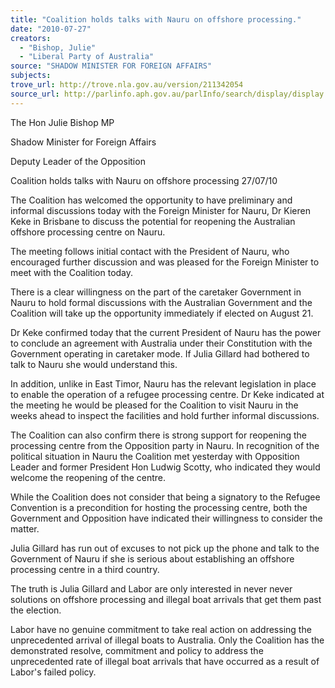 ```yaml
---
title: "Coalition holds talks with Nauru on offshore processing."
date: "2010-07-27"
creators:
  - "Bishop, Julie"
  - "Liberal Party of Australia"
source: "SHADOW MINISTER FOR FOREIGN AFFAIRS"
subjects:
trove_url: http://trove.nla.gov.au/version/211342054
source_url: http://parlinfo.aph.gov.au/parlInfo/search/display/display.w3p;query=Id%3A%22media/pressrel/COGX6%22
---
```


 The Hon Julie Bishop MP 

 Shadow Minister for Foreign Affairs 

 Deputy Leader of the Opposition 

 

 Coalition holds talks with Nauru on  offshore processing   27/07/10  

 The Coalition has welcomed the opportunity to have preliminary and informal  discussions today with the Foreign Minister for Nauru, Dr Kieren Keke in Brisbane to  discuss the potential for reopening the Australian offshore processing centre on  Nauru.  

 The meeting follows initial contact with the President of Nauru, who encouraged  further discussion and was pleased for the Foreign Minister to meet with the Coalition  today.  

 There is a clear willingness on the part of the caretaker Government in Nauru to hold  formal discussions with the Australian Government and the Coalition will take up the  opportunity immediately if elected on August 21.  

 Dr Keke confirmed today that the current President of Nauru has the power to  conclude an agreement with Australia under their Constitution with the Government  operating in caretaker mode. If Julia Gillard had bothered to talk to Nauru she would  understand this.  

 In addition, unlike in East Timor, Nauru has the relevant legislation in place to enable  the operation of a refugee processing centre.   Dr Keke indicated at the meeting he would be pleased for the Coalition to visit Nauru  in the weeks ahead to inspect the facilities and hold further informal discussions.  

 The Coalition can also confirm there is strong support for reopening the processing  centre from the Opposition party in Nauru.   In recognition of the political situation in Nauru the Coalition met yesterday with  Opposition Leader and former President Hon Ludwig Scotty, who indicated they  would welcome the reopening of the centre.  

 While the Coalition does not consider that being a signatory to the Refugee  Convention is a precondition for hosting the processing centre, both the Government  and Opposition have indicated their willingness to consider the matter.  

 Julia Gillard has run out of excuses to not pick up the phone and talk to the  Government of Nauru if she is serious about establishing an offshore processing  centre in a third country.  

 The truth is Julia Gillard and Labor are only interested in never never solutions on  offshore processing and illegal boat arrivals that get them past the election.  

 Labor have no genuine commitment to take real action on addressing the  unprecedented arrival of illegal boats to Australia.   Only the Coalition has the demonstrated resolve, commitment and policy to address  the unprecedented rate of illegal boat arrivals that have occurred as a result of Labor's  failed policy.  

  

